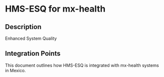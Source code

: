 # HMS-ESQ for mx-health

## Description

Enhanced System Quality

## Integration Points

This document outlines how HMS-ESQ is integrated with mx-health systems in Mexico.
